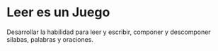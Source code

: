 # Leer es un Juego 
Desarrollar la habilidad para leer y escribir, componer y descomponer silabas, palabras y oraciones.
